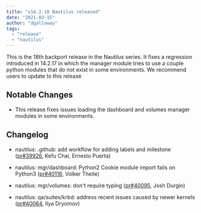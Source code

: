```yaml
---
title: "v14.2.18 Nautilus released"
date: "2021-03-15"
author: "dgalloway"
tags:
  - "release"
  - "nautilus"
---
```


This is the 18th backport release in the Nautilus series. It fixes a regression introduced in 14.2.17 in which the manager module tries to use a couple python modules that do not exist in some environments. We recommend users to update to this release

## Notable Changes

- This release fixes issues loading the dashboard and volumes manager modules in some environments.
    

## Changelog

- nautilus: .github: add workflow for adding labels and milestone ([pr#39926](https://github.com/ceph/ceph/pull/39926), Kefu Chai, Ernesto Puerta)
    
- nautilus: mgr/dashboard: Python2 Cookie module import fails on Python3 ([pr#40116](https://github.com/ceph/ceph/pull/40116), Volker Theile)
    
- nautilus: mgr/volumes: don't require typing ([pr#40095](https://github.com/ceph/ceph/pull/40095), Josh Durgin)
    
- nautilus: qa/suites/krbd: address recent issues caused by newer kernels ([pr#40064](https://github.com/ceph/ceph/pull/40064), Ilya Dryomov)
